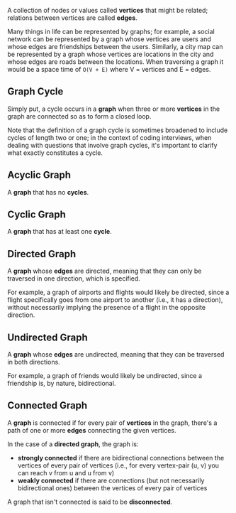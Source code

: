A collection of nodes or values called **vertices** that might be related; relations between vertices are called **edges**.

Many things in life can be represented by graphs; for example, a social network can be represented by a graph whose vertices are users and whose edges are friendships between the users. Similarly, a city map can be represented by a graph whose vertices are locations in the city and whose edges are roads between the locations. When traversing a graph it would be a space time of `O(V + E)` where V = vertices and E = edges.

## Graph Cycle

Simply put, a cycle occurs in a **graph** when three or more **vertices** in the graph are connected so as to form a closed loop.

Note that the definition of a graph cycle is sometimes broadened to include cycles of length two or one; in the context of coding interviews, when dealing with questions that involve graph cycles, it's important to clarify what exactly constitutes a cycle.

## Acyclic Graph

A **graph** that has no **cycles**.

## Cyclic Graph

A **graph** that has at least one **cycle**.

## Directed Graph

A **graph** whose **edges** are directed, meaning that they can only be traversed in one direction, which is specified.

For example, a graph of airports and flights would likely be directed, since a flight specifically goes from one airport to another (i.e., it has a direction), without necessarily implying the presence of a flight in the opposite direction.

## Undirected Graph

A **graph** whose **edges** are undirected, meaning that they can be traversed in both directions.

For example, a graph of friends would likely be undirected, since a friendship is, by nature, bidirectional.

## Connected Graph

A **graph** is connected if for every pair of **vertices** in the graph, there's a path of one or more **edges** connecting the given vertices.

In the case of a **directed graph**, the graph is:

-   **strongly connected** if there are bidirectional connections between the vertices of every pair of vertices (i.e., for every vertex-pair (u, v) you can reach v from u and u from v)
-   **weakly connected** if there are connections (but not necessarily bidirectional ones) between the vertices of every pair of vertices

A graph that isn't connected is said to be **disconnected**.